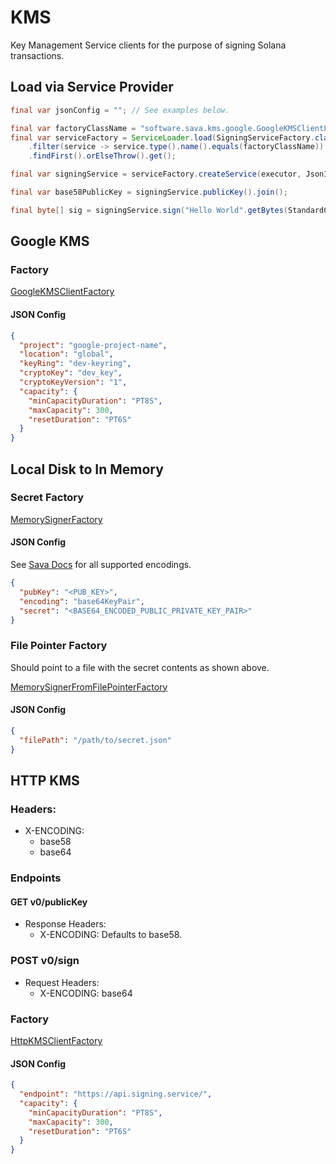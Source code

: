 # KMS

Key Management Service clients for the purpose of signing Solana transactions.

## Load via Service Provider

```java
final var jsonConfig = ""; // See examples below.

final var factoryClassName = "software.sava.kms.google.GoogleKMSClientFactory";
final var serviceFactory = ServiceLoader.load(SigningServiceFactory.class).stream()
    .filter(service -> service.type().name().equals(factoryClassName))
    .findFirst().orElseThrow().get();

final var signingService = serviceFactory.createService(executor, JsonIterator.parse(json));

final var base58PublicKey = signingService.publicKey().join();

final byte[] sig = signingService.sign("Hello World".getBytes(StandardCharsets.UTF_8)).join();
```

## Google KMS

### Factory

[GoogleKMSClientFactory](https://github.com/sava-software/kms/blob/main/google_kms/src/main/java/software/sava/kms/google/GoogleKMSClientFactory.java#L16)

#### JSON Config

```json
{
  "project": "google-project-name",
  "location": "global",
  "keyRing": "dev-keyring",
  "cryptoKey": "dev_key",
  "cryptoKeyVersion": "1",
  "capacity": {
    "minCapacityDuration": "PT8S",
    "maxCapacity": 300,
    "resetDuration": "PT6S"
  }
}
```

## Local Disk to In Memory

### Secret Factory

[MemorySignerFactory](https://github.com/sava-software/kms/blob/main/kms_core/src/main/java/software/sava/kms/core/signing/MemorySignerFactory.java)

#### JSON Config

See [Sava Docs](https://github.com/sava-software/sava?tab=readme-ov-file#json-configuration) for all supported
encodings.

```json
{
  "pubKey": "<PUB_KEY>",
  "encoding": "base64KeyPair",
  "secret": "<BASE64_ENCODED_PUBLIC_PRIVATE_KEY_PAIR>"
}
```

### File Pointer Factory

Should point to a file with the secret contents as shown above.

[MemorySignerFromFilePointerFactory](https://github.com/sava-software/kms/blob/main/kms_core/src/main/java/software/sava/kms/core/signing/MemorySignerFromFilePointerFactory.java)

#### JSON Config

```json
{
  "filePath": "/path/to/secret.json"
}
```

## HTTP KMS

### Headers:

* X-ENCODING:
    * base58
    * base64

### Endpoints

#### GET v0/publicKey

* Response Headers:
    * X-ENCODING: Defaults to base58.

### POST v0/sign

* Request Headers:
    * X-ENCODING: base64

### Factory

[HttpKMSClientFactory](https://github.com/sava-software/kms/blob/main/http_kms/src/main/java/software/sava/http/google/HttpKMSClientFactory.java)

#### JSON Config

```json
{
  "endpoint": "https://api.signing.service/",
  "capacity": {
    "minCapacityDuration": "PT8S",
    "maxCapacity": 300,
    "resetDuration": "PT6S"
  }
}
```
